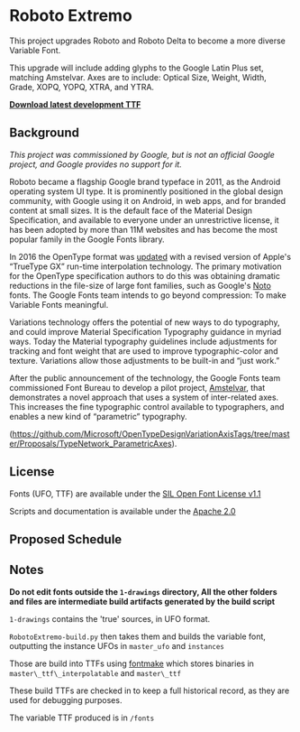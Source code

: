 # Roboto Extremo

This project upgrades Roboto and Roboto Delta to become a more diverse Variable Font. 

This upgrade will include adding glyphs to the Google Latin Plus set, matching Amstelvar.
Axes are to include: Optical Size, Weight, Width, Grade, XOPQ, YOPQ, XTRA, and YTRA.

**[Download latest development TTF](https://github.com/TypeNetwork/Roboto-Extremo/raw/master/fonts/RobotoExtremo-VF.ttf)**

## Background

_This project was commissioned by Google, but is not an official Google project, and Google provides no support for it._

Roboto became a flagship Google brand typeface in 2011, as the Android operating system UI type.
It is prominently positioned in the global design community, with Google using it on Android, in web apps, and for branded content at small sizes.
It is the default face of the Material Design Specification, and available to everyone under an unrestrictive license, it has been adopted by more than 11M websites and has become the most popular family in the Google Fonts library.

In 2016 the OpenType format was [updated](https://medium.com/@tiro/https-medium-com-tiro-introducing-opentype-variable-fonts-12ba6cd2369) with a revised version of Apple's “TrueType GX” run-time interpolation technology.
The primary motivation for the OpenType specification authors to do this was obtaining dramatic reductions in the file-size of large font families, such as Google's [Noto](https://github.com/googlei18n/noto-fonts/tree/master/phaseIII_only/unhinted/variable-ttf) fonts. 
The Google Fonts team intends to go beyond compression: To make Variable Fonts meaningful.

Variations technology offers the potential of new ways to do typography, and could improve Material Specification Typography guidance in myriad ways.
Today the Material typography guidelines include adjustments for tracking and font weight that are used to improve typographic-color and texture.
Variations allow those adjustments to be built-in and “just work.” 

After the public announcement of the technology, the Google Fonts team commissioned Font Bureau to develop a pilot project, [Amstelvar](https://github.com/TypeNetwork/Amstelvar), that demonstrates a novel approach that uses a system of inter-related axes. 
This increases the fine typographic control available to typographers, and enables a new kind of “parametric” typography.

(https://github.com/Microsoft/OpenTypeDesignVariationAxisTags/tree/master/Proposals/TypeNetwork_ParametricAxes).

## License

Fonts (UFO, TTF) are available under the [SIL Open Font License v1.1](OFL.txt)

Scripts and documentation is available under the [Apache 2.0](/scripts/LICENSE.txt)

## Proposed Schedule

## Notes

**Do not edit fonts outside the `1-drawings` directory, All the other folders and files are intermediate build artifacts generated by the build script**

`1-drawings` contains the 'true' sources, in UFO format.

`RobotoExtremo-build.py` then takes them and builds the variable font, outputting the instance UFOs in `master_ufo` and `instances` 

Those are build into TTFs using [fontmake](https://github.com/googlei18n/fontmake) which stores binaries in `master\_ttf\_interpolatable` and `master\_ttf`

These build TTFs are checked in to keep a full historical record, as they are used for debugging purposes.

The variable TTF produced is in `/fonts`
